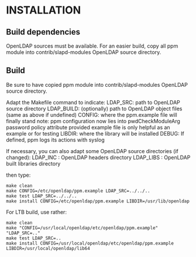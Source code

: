 INSTALLATION
============

Build dependencies
------------------
OpenLDAP sources must be available. For an easier build, copy all ppm module
into contrib/slapd-modules OpenLDAP source directory.

Build
-----
Be sure to have copied ppm module into contrib/slapd-modules OpenLDAP source
directory.

Adapt the Makefile command to indicate:
LDAP_SRC: path to OpenLDAP source directory
LDAP_BUILD: (optionally) path to OpenLDAP object files (same as above if undefined)
CONFIG: where the ppm.example file will finally stand
        note: ppm configuration now lies into pwdCheckModuleArg password policy attribute
              provided example file is only helpful as an example or for testing
LIBDIR: where the library will be installed
DEBUG: If defined, ppm logs its actions with syslog

If necessary, you can also adapt some OpenLDAP source directories (if changed):
LDAP_INC : OpenLDAP headers directory
LDAP_LIBS : OpenLDAP built libraries directory

then type:

```
make clean
make CONFIG=/etc/openldap/ppm.example LDAP_SRC=../../..
make test LDAP_SRC=../../..
make install CONFIG=/etc/openldap/ppm.example LIBDIR=/usr/lib/openldap
```


For LTB build, use rather:

```
make clean
make "CONFIG=/usr/local/openldap/etc/openldap/ppm.example" "LDAP_SRC=.."
make test LDAP_SRC=..
make install CONFIG=/usr/local/openldap/etc/openldap/ppm.example LIBDIR=/usr/local/openldap/lib64
```

